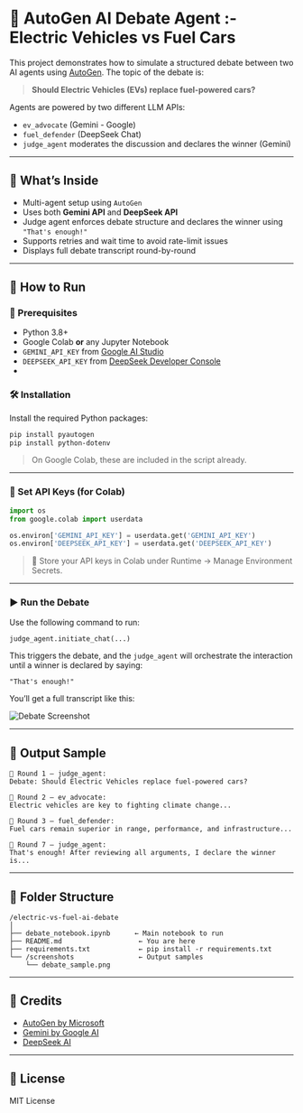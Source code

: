 
# 🤖 AutoGen AI Debate Agent :- Electric Vehicles vs Fuel Cars               

This project demonstrates how to simulate a structured debate between two AI agents using [AutoGen](https://github.com/microsoft/autogen). The topic of the debate is:

> **Should Electric Vehicles (EVs) replace fuel-powered cars?**

Agents are powered by two different LLM APIs:
- `ev_advocate` (Gemini - Google)
- `fuel_defender` (DeepSeek Chat)
- `judge_agent` moderates the discussion and declares the winner (Gemini)

---

## 🧠 What’s Inside

-  Multi-agent setup using `AutoGen`
-  Uses both **Gemini API** and **DeepSeek API**
-  Judge agent enforces debate structure and declares the winner using `"That's enough!"`
-  Supports retries and wait time to avoid rate-limit issues
-  Displays full debate transcript round-by-round

---

## 🚀 How to Run

### 📌 Prerequisites

- Python 3.8+
- Google Colab **or** any Jupyter Notebook
- `GEMINI_API_KEY` from [Google AI Studio](https://makersuite.google.com/app/apikey)
- `DEEPSEEK_API_KEY` from [DeepSeek Developer Console](https://platform.deepseek.com/)
- 

### 🛠️ Installation

Install the required Python packages:

```bash
pip install pyautogen
pip install python-dotenv
```

> On Google Colab, these are included in the script already.

---

### 🔐 Set API Keys (for Colab)

```python
import os
from google.colab import userdata

os.environ['GEMINI_API_KEY'] = userdata.get('GEMINI_API_KEY')
os.environ['DEEPSEEK_API_KEY'] = userdata.get('DEEPSEEK_API_KEY')
```

> 🔐 Store your API keys in Colab under Runtime → Manage Environment Secrets.

---

### ▶️ Run the Debate

Use the following command to run:

```python
judge_agent.initiate_chat(...)
```

This triggers the debate, and the `judge_agent` will orchestrate the interaction until a winner is declared by saying:

```text
"That's enough!"
```

You’ll get a full transcript like this:

![Debate Screenshot](screenshots/debate_sample.png)

---

## 🧾 Output Sample

```
🔹 Round 1 — judge_agent:
Debate: Should Electric Vehicles replace fuel-powered cars?

🔹 Round 2 — ev_advocate:
Electric vehicles are key to fighting climate change...

🔹 Round 3 — fuel_defender:
Fuel cars remain superior in range, performance, and infrastructure...

🔹 Round 7 — judge_agent:
That's enough! After reviewing all arguments, I declare the winner is...
```

---

## 📁 Folder Structure

```
/electric-vs-fuel-ai-debate
│
├── debate_notebook.ipynb      ← Main notebook to run
├── README.md                   ← You are here
├── requirements.txt            ← pip install -r requirements.txt
└── /screenshots                ← Output samples
    └── debate_sample.png
```

---

## 🤝 Credits

- [AutoGen by Microsoft](https://github.com/microsoft/autogen)
- [Gemini by Google AI](https://ai.google.dev/)
- [DeepSeek AI](https://platform.deepseek.com/)

---

## 📜 License

MIT License

